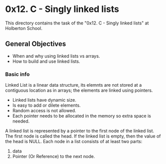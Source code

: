 # 0x12. C - Singly linked lists

This directory contains the task of the "0x12. C - Singly linked lists" at Holberton School.

## General Objectives

* When and why using linked lists vs arrays.
* How to build and use linked lists.

### Basic info

Linked List is a linear data structure, its elemnts are not stored at a contiguous location as in arrays; the elements are linked using pointers.

* Linked lists have dynamic size.
* Is easy to add or dilete elements.
* Random access is not allowed.
* Each pointer needs to be allocated in the memory so extra space is needed.

A linked list is represented by a pointer to the first node of the linked list. The first node is called the head. If the linked list is empty, then the value of the head is NULL.
Each node in a list consists of at least two parts:
1) data
2) Pointer (Or Reference) to the next node.
